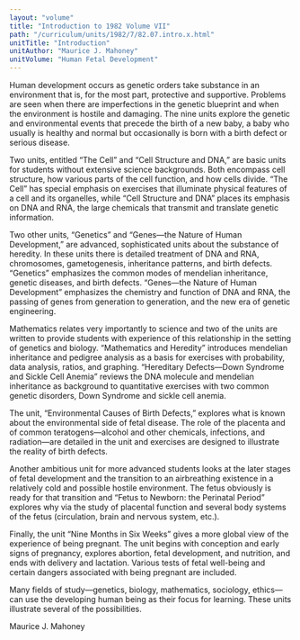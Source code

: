 ```yaml
---
layout: "volume"
title: "Introduction to 1982 Volume VII"
path: "/curriculum/units/1982/7/82.07.intro.x.html"
unitTitle: "Introduction"
unitAuthor: "Maurice J. Mahoney"
unitVolume: "Human Fetal Development"
---
```

<body>
<p>
Human development occurs as genetic orders take substance in an environment that is, for the most part, protective and supportive. Problems are seen when there are imperfections in the genetic blueprint and when the environment is hostile and damaging. The nine units explore the genetic and environmental events that precede the birth of a new baby, a baby who usually is healthy and normal but occasionally is born with a birth defect or serious disease.
</p>
<p>
Two units, entitled “The Cell” and “Cell Structure and DNA,” are basic units for students without extensive science backgrounds. Both encompass cell structure, how various parts of the cell function, and how cells divide. “The Cell” has special emphasis on exercises that illuminate physical features of a cell and its organelles, while “Cell Structure and DNA” places its emphasis on DNA and RNA, the large chemicals that transmit and translate genetic information.
</p>
<p>
Two other units, “Genetics” and “Genes—the Nature of Human Development,” are advanced, sophisticated units about the substance of heredity. In these units there is detailed treatment of DNA and RNA, chromosomes, gametogenesis, inheritance patterns, and birth defects. “Genetics” emphasizes the common modes of mendelian inheritance, genetic diseases, and birth defects. “Genes—the Nature of Human Development” emphasizes the chemistry and function of DNA and RNA, the passing of genes from generation to generation, and the new era of genetic engineering.
</p>
<p>
Mathematics relates very importantly to science and two of the units are written to provide students with experience of this relationship in the setting of genetics and biology. “Mathematics and Heredity” introduces mendelian inheritance and pedigree analysis as a basis for exercises with probability, data analysis, ratios, and graphing. “Hereditary Defects—Down Syndrome and Sickle Cell Anemia” reviews the DNA molecule and mendelian inheritance as background to quantitative exercises with two common genetic disorders, Down Syndrome and sickle cell anemia.
</p>
<p>
The unit, “Environmental Causes of Birth Defects,” explores what is known about the environmental side of fetal disease. The role of the placenta and of common teratogens—alcohol and other chemicals, infections, and radiation—are detailed in the unit and exercises are designed to illustrate the reality of birth defects.
</p>
<p>
Another ambitious unit for more advanced students looks at the later stages of fetal development and the transition to an airbreathing existence in a relatively cold and possible hostile environment. The fetus obviously is ready for that transition and “Fetus to Newborn: the Perinatal Period” explores why via the study of placental function and several body systems of the fetus (circulation, brain and nervous system, etc.).
</p>
<p>
Finally, the unit “Nine Months in Six Weeks” gives a more global view of the experience of being pregnant. The unit begins with conception and early signs of pregnancy, explores abortion, fetal development, and nutrition, and ends with delivery and lactation. Various tests of fetal well-being and certain dangers associated with being pregnant are included.
</p>
<p>
Many fields of study—genetics, biology, mathematics, sociology, ethics—can use the developing human being as their focus for learning. These units illustrate several of the possibilities.
</p>
<p>
Maurice J. Mahoney
</p>
</body>